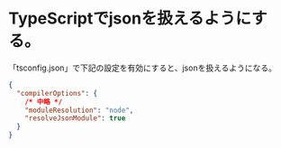 # TypeScriptでjsonを扱えるようにする。

「tsconfig.json」で下記の設定を有効にすると、jsonを扱えるようになる。

```json
{
  "compilerOptions": {
    /* 中略 */
    "moduleResolution": "node",
    "resolveJsonModule": true
  }
}
```
